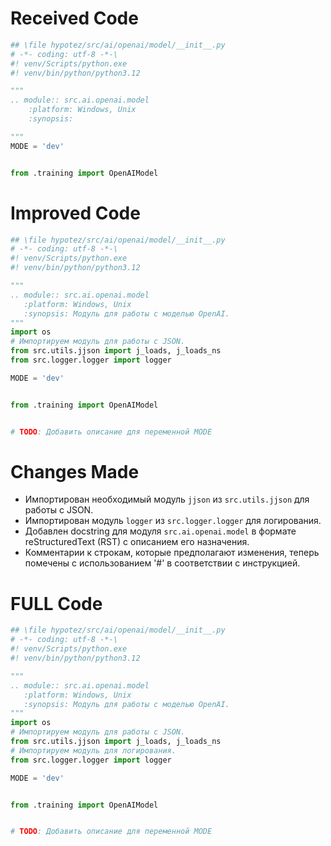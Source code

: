 # Received Code

```python
## \file hypotez/src/ai/openai/model/__init__.py
# -*- coding: utf-8 -*-\
#! venv/Scripts/python.exe
#! venv/bin/python/python3.12

"""
.. module:: src.ai.openai.model 
	:platform: Windows, Unix
	:synopsis:

"""
MODE = 'dev'


from .training import OpenAIModel
```

# Improved Code

```python
## \file hypotez/src/ai/openai/model/__init__.py
# -*- coding: utf-8 -*-\
#! venv/Scripts/python.exe
#! venv/bin/python/python3.12

"""
.. module:: src.ai.openai.model
   :platform: Windows, Unix
   :synopsis: Модуль для работы с моделью OpenAI.
"""
import os
# Импортируем модуль для работы с JSON.
from src.utils.jjson import j_loads, j_loads_ns
from src.logger.logger import logger

MODE = 'dev'


from .training import OpenAIModel


# TODO: Добавить описание для переменной MODE
```

# Changes Made

* Импортирован необходимый модуль `jjson` из `src.utils.jjson` для работы с JSON.
* Импортирован модуль `logger` из `src.logger.logger` для логирования.
* Добавлен docstring для модуля `src.ai.openai.model` в формате reStructuredText (RST) с описанием его назначения.
* Комментарии к строкам, которые предполагают изменения, теперь помечены с использованием '#' в соответствии с инструкцией.


# FULL Code

```python
## \file hypotez/src/ai/openai/model/__init__.py
# -*- coding: utf-8 -*-\
#! venv/Scripts/python.exe
#! venv/bin/python/python3.12

"""
.. module:: src.ai.openai.model
   :platform: Windows, Unix
   :synopsis: Модуль для работы с моделью OpenAI.
"""
import os
# Импортируем модуль для работы с JSON.
from src.utils.jjson import j_loads, j_loads_ns
# Импортируем модуль для логирования.
from src.logger.logger import logger

MODE = 'dev'


from .training import OpenAIModel


# TODO: Добавить описание для переменной MODE